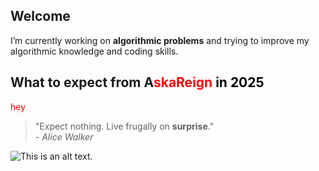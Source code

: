 ## Welcome
I’m currently working on **algorithmic problems** and trying to improve my algorithmic knowledge and coding skills.
## What to expect from A<span style="color:red">skaReign<span/> <span style="color:black">in 2025<span/> 
<span style="color:red"> hey <span/>
>"Expect nothing. Live frugally on **surprise**."
><br>- *Alice Walker*

![This is an alt text.](https://c02.purpledshub.com/uploads/sites/48/2024/01/moon-phases-2025-scaled.jpg?webp=1&w=1200 "This is a sample image.")

<!--
![This is an alt text.](https://c02.purpledshub.com/uploads/sites/48/2021/01/phases-of-moon-hero.jpg?webp=1&w=1200 "This is a sample image.")
**AskaReign/AskaReign** is a ✨ _special_ ✨ repository because its `README.md` (this file) appears on your GitHub profile.

Here are some ideas to get you started:

- 🔭 I’m currently working on algorithmic problems
- 🌱 I’m currently learning ...
- 👯 I’m looking to collaborate on ...
- 🤔 I’m looking for help with ...
- 💬 Ask me about ...
- 📫 How to reach me: ...
- 😄 Pronouns: ...
- ⚡ Fun fact: ...
-->
